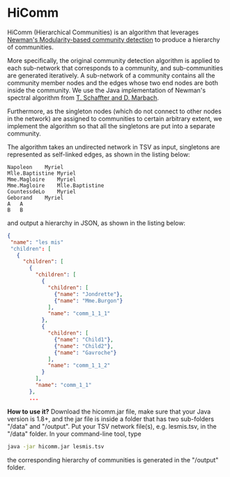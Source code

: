 # HiComm


HiComm (Hierarchical Communities) is an algorithm that leverages [Newman's Modularity-based community detection](https://scholar.google.be/scholar?cluster=4077256749184554581&hl=en&as_sdt=2005&sciodt=0,5) to produce a hierarchy of communities.

More specifically, the original community detection algorithm is applied to each sub-network that corresponds to a community, and sub-communities are generated iteratively. A sub-network of a community contains all the community member nodes and the edges whose two end nodes are both inside the community. We use the Java implementation of Newman's spectral algorithm from [T. Schaffter and D. Marbach](http://tschaffter.ch/projects/jmod/index.php).

Furthermore, as the singleton nodes (which do not connect to other nodes in the network) are assigned to communities to certain arbitrary extent, we implement the algorithm so that all the singletons are put into a separate community. 

The algorithm takes an undirected network in TSV as input, singletons are represented as self-linked edges, as shown in the listing below:

```tsv
Napoleon	Myriel
Mlle.Baptistine	Myriel
Mme.Magloire	Myriel
Mme.Magloire	Mlle.Baptistine
CountessdeLo	Myriel
Geborand	Myriel
A	A
B	B
```

 and output a hierarchy in JSON, as shown in the listing below:
 
 ```json
 {
  "name": "les mis"
  "children": [
    {
      "children": [
        {
          "children": [
            {
              "children": [
                {"name": "Jondrette"},
                {"name": "Mme.Burgon"}
              ],
              "name": "comm_1_1_1"
            },
            {
              "children": [
                {"name": "Child1"},
                {"name": "Child2"},
                {"name": "Gavroche"}
              ],
              "name": "comm_1_1_2"
            }
          ],
          "name": "comm_1_1"
        },
        ...
 ```
 
 **How to use it?** Download the hicomm.jar file, make sure that your Java version is 1.8+, and the jar file is inside a folder that has two sub-folders "/data" and "/output". Put your TSV network file(s), e.g. lesmis.tsv, in the "/data" folder. In your command-line tool, type
 
 ```sh
 java -jar hicomm.jar lesmis.tsv
 ```
 
the corresponding hierarchy of communities is generated in the "/output" folder.
